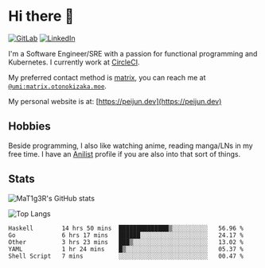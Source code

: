 # Hi there 👋
[<img alt="GitLab" src="https://img.shields.io/badge/gitlab%20-%23181717.svg?&style=for-the-badge&logo=gitlab&logoColor=white"/>](https://gitlab.otonokizaka.moe/Umi)
[<img alt="LinkedIn" src="https://img.shields.io/badge/linkedin%20-%230077B5.svg?&style=for-the-badge&logo=linkedin&logoColor=white"/>](https://www.linkedin.com/in/peijun-ma)

I'm a Software Engineer/SRE with a passion for functional programming and Kubernetes.
I currently work at [CircleCI](https://circleci.com/).

My preferred contact method is [matrix](https://matrix.org),
you can reach me at [`@umi:matrix.otonokizaka.moe`](https://matrix.to/#/@umi:matrix.otonokizaka.moe).

My personal website is at: [https://peijun.dev](https://peijun.dev)

## Hobbies

Beside programming, I also like watching anime, reading manga/LNs in my free time.
I have an [Anilist](https://anilist.co/user/MaT1g3R/) profile if you are also into that sort of things.

## Stats

![MaT1g3R's GitHub stats](https://github-readme-stats.vercel.app/api?username=MaT1g3R&count_private=true&show_icons=true&theme=tokyonight)

![Top Langs](https://github-readme-stats.vercel.app/api/top-langs/?username=MaT1g3R&count_private=true&theme=tokyonight&layout=compact&langs_count=7)

<!--START_SECTION:waka-->
```text
Haskell        14 hrs 50 mins  ██████████████▒░░░░░░░░░░   56.96 % 
Go             6 hrs 17 mins   ██████░░░░░░░░░░░░░░░░░░░   24.17 % 
Other          3 hrs 23 mins   ███▒░░░░░░░░░░░░░░░░░░░░░   13.02 % 
YAML           1 hr 24 mins    █▒░░░░░░░░░░░░░░░░░░░░░░░   05.37 % 
Shell Script   7 mins          ░░░░░░░░░░░░░░░░░░░░░░░░░   00.47 % 
```
<!--END_SECTION:waka-->
